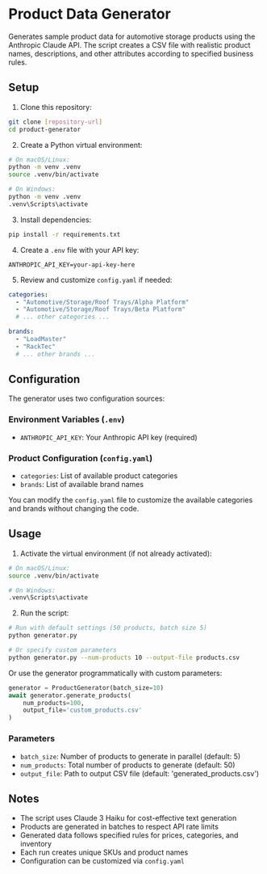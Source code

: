 # Product Data Generator

Generates sample product data for automotive storage products using the Anthropic Claude API. The script creates a CSV file with realistic product names, descriptions, and other attributes according to specified business rules.

## Setup

1. Clone this repository:
```bash
git clone [repository-url]
cd product-generator
```

2. Create a Python virtual environment:
```bash
# On macOS/Linux:
python -m venv .venv
source .venv/bin/activate

# On Windows:
python -m venv .venv
.venv\Scripts\activate
```

3. Install dependencies:
```bash
pip install -r requirements.txt
```

4. Create a `.env` file with your API key:
```
ANTHROPIC_API_KEY=your-api-key-here
```

5. Review and customize `config.yaml` if needed:
```yaml
categories:
  - "Automotive/Storage/Roof Trays/Alpha Platform"
  - "Automotive/Storage/Roof Trays/Beta Platform"
  # ... other categories ...

brands:
  - "LoadMaster"
  - "RackTec"
  # ... other brands ...
```

## Configuration

The generator uses two configuration sources:

### Environment Variables (`.env`)
- `ANTHROPIC_API_KEY`: Your Anthropic API key (required)

### Product Configuration (`config.yaml`)
- `categories`: List of available product categories
- `brands`: List of available brand names

You can modify the `config.yaml` file to customize the available categories and brands without changing the code.

## Usage

1. Activate the virtual environment (if not already activated):
```bash
# On macOS/Linux:
source .venv/bin/activate

# On Windows:
.venv\Scripts\activate
```

2. Run the script:
```bash
# Run with default settings (50 products, batch size 5)
python generator.py

# Or specify custom parameters
python generator.py --num-products 10 --output-file products.csv
```

Or use the generator programmatically with custom parameters:

```python
generator = ProductGenerator(batch_size=10)
await generator.generate_products(
    num_products=100,
    output_file='custom_products.csv'
)
```

### Parameters

- `batch_size`: Number of products to generate in parallel (default: 5)
- `num_products`: Total number of products to generate (default: 50)
- `output_file`: Path to output CSV file (default: 'generated_products.csv')

## Notes

- The script uses Claude 3 Haiku for cost-effective text generation
- Products are generated in batches to respect API rate limits
- Generated data follows specified rules for prices, categories, and inventory
- Each run creates unique SKUs and product names
- Configuration can be customized via `config.yaml`